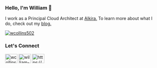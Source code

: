 ### Hello, I'm William :wave:
I work as a Principal Cloud Architect at [Alkira.](https://alkira.com) To learn more about what I do, check out my [blog.](https://wcollins.io)

<p align="left"> <a href="https://twitter.com/wcollins502" target="blank"><img src="https://img.shields.io/twitter/follow/wcollins502?logo=twitter&style=for-the-badge" alt="wcollins502" /></a> </p>

### Let's Connect
<p align="left">
<a href="https://twitter.com/wcollins502" target="blank"><img align="center" src="https://raw.githubusercontent.com/rahuldkjain/github-profile-readme-generator/master/src/images/icons/Social/twitter.svg" alt="wcollins502" height="30" width="40" /></a>
<a href="https://linkedin.com/in/william-collins" target="blank"><img align="center" src="https://raw.githubusercontent.com/rahuldkjain/github-profile-readme-generator/master/src/images/icons/Social/linked-in-alt.svg" alt="william-collins" height="30" width="40" /></a>
<a href="/https://wcollins.io/index.xml" target="blank"><img align="center" src="https://raw.githubusercontent.com/rahuldkjain/github-profile-readme-generator/master/src/images/icons/Social/rss.svg" alt="https://wcollins.io/index.xml" height="30" width="40" /></a>
</p>